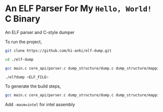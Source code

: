 # An ELF Parser For My `Hello, World!` C Binary

An ELF parser and C-style dumper

To run the project,
```bash
git clone https://github.com/hi-anki/elf-dump.git

cd ./elf-dump

gcc main.c core_api/parser.c dump_structure/dump.c dump_structure/mappings.c -o elfdump

./elfdump <ELF_FILE>
```

To generate the build steps,
```bash
gcc main.c core_api/parser.c dump_structure/dump.c dump_structure/mappings.c -o elfdump -save-temps
```

Add `-masm=intel` for intel assembly
